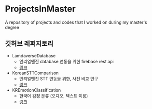# ProjectsInMaster
A repository of projects and codes that I worked on during my master's degree
## 깃허브 레퍼지토리
- LamdaverseDatabase
  - 언리얼엔진 database 연동을 위한 firebase rest api
  - [링크](https://github.com/JiyoonLee18/LamdaverseDatabase)
- KoreanSTTComparison
  - 언리얼엔진 STT 연동을 위한, 사전 비교 연구
  - [링크](https://github.com/JiyoonLee18/KoreanSTTComparison)
- KREmotionClassification
  - 한국어 감정 분류 (오디오, 텍스트 이용)
  - [링크](https://github.com/JiyoonLee18/KREmotionClassification)
